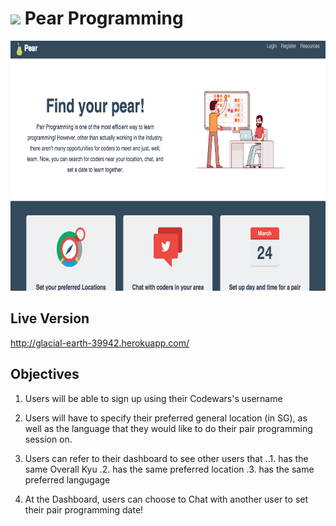 # ![](https://ga-dash.s3.amazonaws.com/production/assets/logo-9f88ae6c9c3871690e33280fcf557f33.png)  Pear Programming

<img src="public/assets/img/main-page.png" height="400">

## Live Version
http://glacial-earth-39942.herokuapp.com/

## Objectives
1. Users will be able to sign up using their Codewars's username
2. Users will have to specify their preferred general location (in SG), as well as the language that they would like to do their pair programming session on.
3. Users can refer to their dashboard to see other users that
..1. has the same Overall Kyu
.2. has the same preferred location
.3. has the same preferred langugage

4. At the Dashboard, users can choose to Chat with another user to set their pair programming date!
